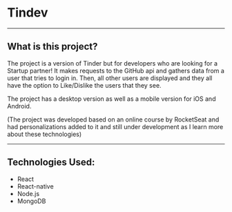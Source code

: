 # Tindev

----
## What is this project?
The project is a version of Tinder but for developers who are looking for a Startup partner! It makes requests to the GitHub api and gathers data from a user that tries to login in. Then, all other users are displayed and they all have the option to Like/Dislike the users that they see.

The project has a desktop version as well as a mobile version for iOS and Android.

(The project was developed based on an online course by RocketSeat and had personalizations added to it and still under development as I learn more about these technologies)


----
## Technologies Used:
* React
* React-native
* Node.js
* MongoDB


